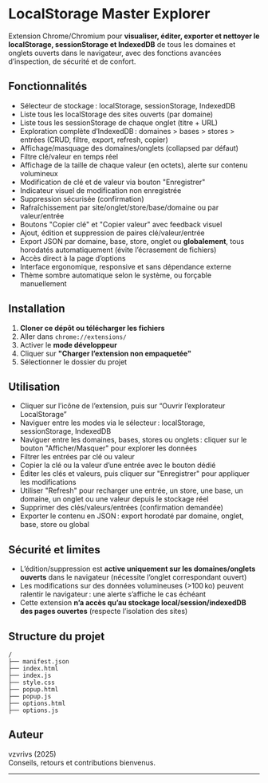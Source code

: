 # LocalStorage Master Explorer

Extension Chrome/Chromium pour **visualiser, éditer, exporter et nettoyer le localStorage, sessionStorage et IndexedDB** de tous les domaines et onglets ouverts dans le navigateur, avec des fonctions avancées d’inspection, de sécurité et de confort.

## Fonctionnalités

- Sélecteur de stockage : localStorage, sessionStorage, IndexedDB
- Liste tous les localStorage des sites ouverts (par domaine)
- Liste tous les sessionStorage de chaque onglet (titre + URL)
- Exploration complète d’IndexedDB : domaines > bases > stores > entrées (CRUD, filtre, export, refresh, copier)
- Affichage/masquage des domaines/onglets (collapsed par défaut)
- Filtre clé/valeur en temps réel
- Affichage de la taille de chaque valeur (en octets), alerte sur contenu volumineux
- Modification de clé et de valeur via bouton "Enregistrer"
- Indicateur visuel de modification non enregistrée
- Suppression sécurisée (confirmation)
- Rafraîchissement par site/onglet/store/base/domaine ou par valeur/entrée
- Boutons "Copier clé" et "Copier valeur" avec feedback visuel
- Ajout, édition et suppression de paires clé/valeur/entrée
- Export JSON par domaine, base, store, onglet ou **globalement**, tous horodatés automatiquement (évite l’écrasement de fichiers)
- Accès direct à la page d’options
- Interface ergonomique, responsive et sans dépendance externe
- Thème sombre automatique selon le système, ou forçable manuellement

## Installation

1. **Cloner ce dépôt ou télécharger les fichiers**
2. Aller dans `chrome://extensions/`
3. Activer le **mode développeur**
4. Cliquer sur **"Charger l’extension non empaquetée"**
5. Sélectionner le dossier du projet

## Utilisation

- Cliquer sur l’icône de l’extension, puis sur “Ouvrir l’explorateur LocalStorage”
- Naviguer entre les modes via le sélecteur : localStorage, sessionStorage, IndexedDB
- Naviguer entre les domaines, bases, stores ou onglets : cliquer sur le bouton "Afficher/Masquer" pour explorer les données
- Filtrer les entrées par clé ou valeur
- Copier la clé ou la valeur d’une entrée avec le bouton dédié
- Éditer les clés et valeurs, puis cliquer sur "Enregistrer" pour appliquer les modifications
- Utiliser "Refresh" pour recharger une entrée, un store, une base, un domaine, un onglet ou une valeur depuis le stockage réel
- Supprimer des clés/valeurs/entrées (confirmation demandée)
- Exporter le contenu en JSON : export horodaté par domaine, onglet, base, store ou global

## Sécurité et limites

- L’édition/suppression est **active uniquement sur les domaines/onglets ouverts** dans le navigateur (nécessite l’onglet correspondant ouvert)
- Les modifications sur des données volumineuses (>100 ko) peuvent ralentir le navigateur : une alerte s’affiche le cas échéant
- Cette extension **n’a accès qu’au stockage local/session/indexedDB des pages ouvertes** (respecte l’isolation des sites)

## Structure du projet

```
/
├── manifest.json
├── index.html
├── index.js
├── style.css
├── popup.html
├── popup.js
├── options.html
├── options.js
```

## Auteur

vzvrivs (2025)  
Conseils, retours et contributions bienvenus.

---
